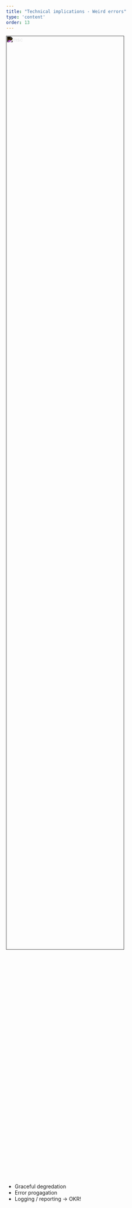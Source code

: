 ```yaml
---
title: "Technical implications - Weird errors"
type: 'content'
order: 13
---
```


<img style="margin-left: auto; margin-right: auto; filter: invert(100%); width: 80%" src="msc.svg" alt="msc">

- Graceful degredation
- Error progagation
- Logging / reporting -> OKR!
